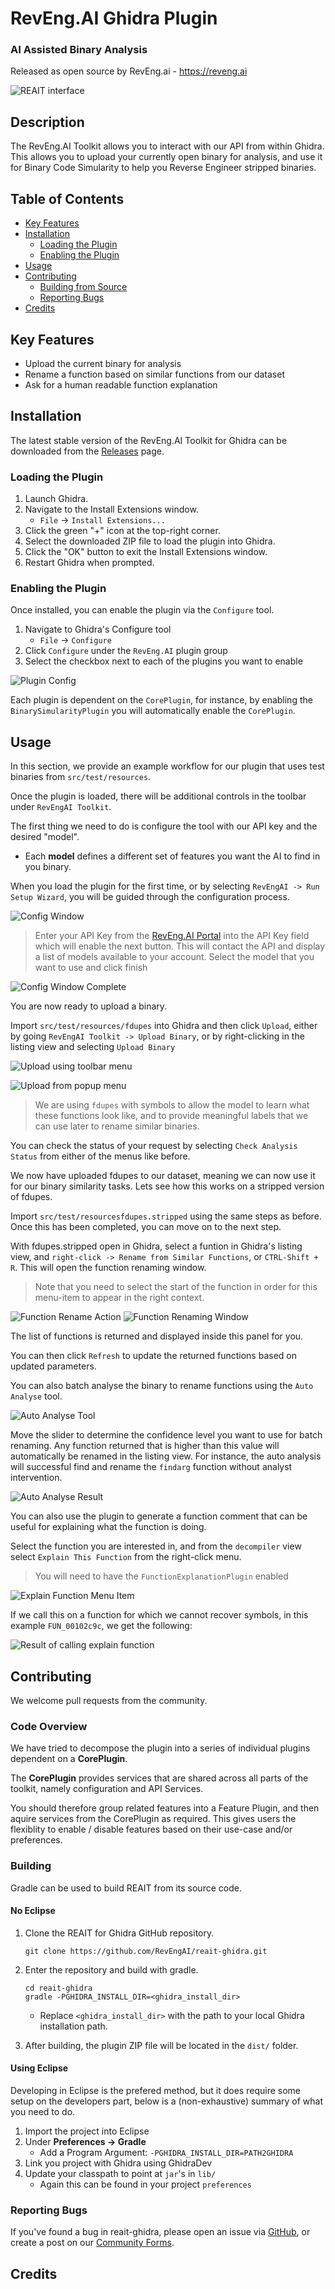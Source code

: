 # RevEng.AI Ghidra Plugin

### AI Assisted Binary Analysis

Released as open source by RevEng.ai - https://reveng.ai

<!-- TODO -->
<!-- Released under the Apache 2.0 license (see [LICENSE](LICENSE) for more information) -->

![REAIT interface](screenshots/reait-interface.png)

## Description

The RevEng.AI Toolkit allows you to interact with our API from within Ghidra. This allows you to upload your currently open binary for analysis, and use it for Binary Code Simularity to help you Reverse Engineer stripped binaries.

## Table of Contents

- [Key Features](#key-features)
- [Installation](#installation)
  - [Loading the Plugin](#loading-the-plugin)
  - [Enabling the Plugin](#enabling-the-plugin)
- [Usage](#usage)
- [Contributing](#contributing)
  - [Building from Source](#building-from-source)
  - [Reporting Bugs](#reporting-bugs)
- [Credits](#credits)

## Key Features

* Upload the current binary for analysis
* Rename a function based on similar functions from our dataset
* Ask for a human readable function explanation

## Installation

The latest stable version of the RevEng.AI Toolkit for Ghidra can be downloaded from the [Releases](https://github.com/revengai/reait-ghidra/releases/latest) page.

### Loading the Plugin

1. Launch Ghidra.
2. Navigate to the Install Extensions window.
   * `File` -> `Install Extensions...`
3. Click the green "+" icon at the top-right corner.
4. Select the downloaded ZIP file to load the plugin into Ghidra.
5. Click the "OK" button to exit the Install Extensions window.
6. Restart Ghidra when prompted.

### Enabling the Plugin

Once installed, you can enable the plugin via the `Configure` tool.

1. Navigate to Ghidra's Configure tool
   - `File` -> `Configure`
2. Click `Configure` under the `RevEng.AI` plugin group
3. Select the checkbox next to each of the plugins you want to enable

![Plugin Config](screenshots/plugin-config.png)

Each plugin is dependent on the `CorePlugin`, for instance, by enabling the `BinarySimularityPlugin` you will automatically enable the `CorePlugin`.

## Usage

In this section, we provide an example workflow for our plugin that uses test binaries from `src/test/resources`.

Once the plugin is loaded, there will be additional controls in the toolbar under `RevEngAI Toolkit`.

The first thing we need to do is configure the tool with our API key and the desired "model".
- Each **model** defines a different set of features you want the AI to find in you binary.

When you load the plugin for the first time, or by selecting `RevEngAI -> Run Setup Wizard`, you will be guided through the configuration process.

![Config Window](screenshots/config-wizard.png)

> Enter your API Key from the [RevEng.AI Portal](https://portal.reveng.ai/settings) into the API Key field which will enable the next button.
> This will contact the API and display a list of models available to your account.
> Select the model that you want to use and click finish

![Config Window Complete](screenshots/plugin-config-models.png)

You are now ready to upload a binary.

Import `src/test/resources/fdupes` into Ghidra and then click `Upload`, either by going `RevEngAI Toolkit -> Upload Binary`, or by right-clicking in the listing view and selecting `Upload Binary`

![Upload using toolbar menu](screenshots/upload-menu.png)

![Upload from popup menu](screenshots/upload-popup.png)

> We are using `fdupes` with symbols to allow the model to learn what these functions look like, and to provide meaningful labels that we can use later to rename similar binaries.

You can check the status of your request by selecting `Check Analysis Status` from either of the menus like before.

We now have uploaded fdupes to our dataset, meaning we can now use it for our binary similarity tasks. Lets see how this works on a stripped version of fdupes.

Import `src/test/resourcesfdupes.stripped` using the same steps as before. Once this has been completed, you can move on to the next step.

With fdupes.stripped open in Ghidra, select a funtion in Ghidra's listing view, and `right-click -> Rename from Similar Functions`, or `CTRL-Shift + R`. This will open the function renaming window.

> Note that you need to select the start of the function in order for this menu-item to appear in the right context.

![Function Rename Action](screenshots/rename-action.png)
![Function Renaming Window](screenshots/rename-gui.png)

The list of functions is returned and displayed inside this panel for you.

You can then click `Refresh` to update the returned functions based on updated parameters.

You can also batch analyse the binary to rename functions using the `Auto Analyse` tool.

![Auto Analyse Tool](screenshots/auto-analysis-gui.png)

Move the slider to determine the confidence level you want to use for batch renaming. Any function returned that is higher than this value will automatically be renamed in the listing view. For instance, the auto analysis will successful find and rename the `findarg` function without analyst intervention.

![Auto Analyse Result](screenshots/auto-analysis-result.png)

You can also use the plugin to generate a function comment that can be useful for explaining what the function is doing.

Select the function you are interested in, and from the `decompiler` view select `Explain This Function` from the right-click menu.

> You will need to have the `FunctionExplanationPlugin` enabled

![Explain Function Menu Item](screenshots/explain-function-option.png)

If we call this on a function for which we cannot recover symbols, in this example `FUN_00102c9c`, we get the following:

![Result of calling explain function](screenshots/explain-function-result.png)

## Contributing

We welcome pull requests from the community.

### Code Overview

We have tried to decompose the plugin into a series of individual plugins dependent on a **CorePlugin**.

The **CorePlugin** provides services that are shared across all parts of the toolkit, namely configuration and API Services.

You should therefore group related features into a Feature Plugin, and then aquire services from the CorePlugin as required. This gives users the flexiblity to enable / disable features based on their use-case and/or preferences.

### Building

Gradle can be used to build REAIT from its source code.

#### No Eclipse

1. Clone the REAIT for Ghidra GitHub repository.
   ```
   git clone https://github.com/RevEngAI/reait-ghidra.git
   ```

2. Enter the repository and build with gradle.
   ```
   cd reait-ghidra
   gradle -PGHIDRA_INSTALL_DIR=<ghidra_install_dir>
   ```
   * Replace `<ghidra_install_dir>` with the path to your local Ghidra installation path.

3. After building, the plugin ZIP file will be located in the `dist/` folder.

#### Using Eclipse

Developing in Eclipse is the prefered method, but it does require some setup on the developers part, below is a (non-exhaustive) summary of what you need to do.

1. Import the project into Eclipse
2. Under **Preferences -> Gradle**
   - Add a Program Argument: `-PGHIDRA_INSTALL_DIR=PATH2GHIDRA`
3. Link you project with Ghidra using GhidraDev
4. Update your classpath to point at `jar`'s in `lib/`
   - Again this can be found in your project `preferences`

### Reporting Bugs

If you've found a bug in reait-ghidra, please open an issue via [GitHub](https://github.com/RevEngAi/reait-ghidra/issues/new/choose), or create a post on our [Community Forms](https://community.reveng.ai/c/integrations/ghidra/6).

## Credits
